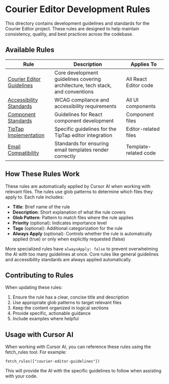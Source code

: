 # Courier Editor Development Rules

This directory contains development guidelines and standards for the Courier Editor project. These rules are designed to help maintain consistency, quality, and best practices across the codebase.

## Available Rules

| Rule                                                             | Description                                                                    | Applies To            |
| ---------------------------------------------------------------- | ------------------------------------------------------------------------------ | --------------------- |
| [Courier Editor Guidelines](./courier-editor-guidelines.mdc)     | Core development guidelines covering architecture, tech stack, and conventions | All React Editor code |
| [Accessibility Standards](./courier-accessibility-standards.mdc) | WCAG compliance and accessibility requirements                                 | All UI components     |
| [Component Standards](./courier-component-standards.mdc)         | Guidelines for React component development                                     | Component files       |
| [TipTap Implementation](./courier-tiptap-guidelines.mdc)         | Specific guidelines for the TipTap editor integration                          | Editor-related files  |
| [Email Compatibility](./courier-email-compatibility.mdc)         | Standards for ensuring email templates render correctly                        | Template-related code |

## How These Rules Work

These rules are automatically applied by Cursor AI when working with relevant files. The rules use glob patterns to determine which files they apply to. Each rule includes:

- **Title**: Brief name of the rule
- **Description**: Short explanation of what the rule covers
- **Glob Pattern**: Pattern to match files where the rule applies
- **Priority** (optional): Indicates importance level
- **Tags** (optional): Additional categorization for the rule
- **Always Apply** (optional): Controls whether the rule is automatically applied (true) or only when explicitly requested (false)

More specialized rules have `alwaysApply: false` to prevent overwhelming the AI with too many guidelines at once. Core rules like general guidelines and accessibility standards are always applied automatically.

## Contributing to Rules

When updating these rules:

1. Ensure the rule has a clear, concise title and description
2. Use appropriate glob patterns to target relevant files
3. Keep the content organized in logical sections
4. Provide specific, actionable guidance
5. Include examples where helpful

## Usage with Cursor AI

When working with Cursor AI, you can reference these rules using the fetch_rules tool. For example:

```
fetch_rules(["courier-editor-guidelines"])
```

This will provide the AI with the specific guidelines to follow when assisting with your code.
